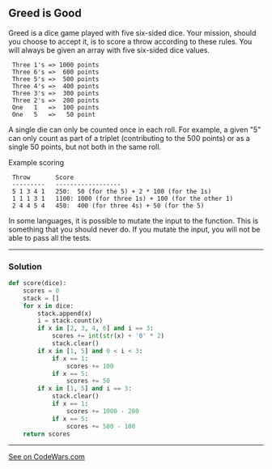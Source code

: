 ## Greed is Good

Greed is a dice game played with five six-sided dice. Your mission, should you choose to accept it, is to score a throw according to these rules. You will always be given an array with five six-sided dice values.

```
 Three 1's => 1000 points
 Three 6's =>  600 points
 Three 5's =>  500 points
 Three 4's =>  400 points
 Three 3's =>  300 points
 Three 2's =>  200 points
 One   1   =>  100 points
 One   5   =>   50 point
  ```
A single die can only be counted once in each roll. For example, a given "5" can only count as part of a triplet (contributing to the 500 points) or as a single 50 points, but not both in the same roll.

Example scoring

```
 Throw       Score
 ---------   ------------------
 5 1 3 4 1   250:  50 (for the 5) + 2 * 100 (for the 1s)
 1 1 1 3 1   1100: 1000 (for three 1s) + 100 (for the other 1)
 2 4 4 5 4   450:  400 (for three 4s) + 50 (for the 5)
 ```
In some languages, it is possible to mutate the input to the function. This is something that you should never do. If you mutate the input, you will not be able to pass all the tests.

---
### Solution

```python
def score(dice):
    scores = 0
    stack = []
    for x in dice:
        stack.append(x)
        i = stack.count(x)
        if x in [2, 3, 4, 6] and i == 3:
            scores += int(str(x) + '0' * 2)
            stack.clear()
        if x in [1, 5] and 0 < i < 3:
            if x == 1:
                scores += 100
            if x == 5:
                scores += 50
        if x in [1, 5] and i == 3:
            stack.clear()
            if x == 1:
                scores += 1000 - 200
            if x == 5:
                scores += 500 - 100
    return scores
   ```
   ---
   [See on CodeWars.com](https://www.codewars.com/kata/5270d0d18625160ada0000e4)